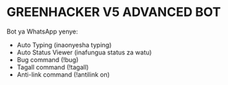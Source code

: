 # GREENHACKER V5 ADVANCED BOT

Bot ya WhatsApp yenye:
- Auto Typing (inaonyesha typing)
- Auto Status Viewer (inafungua status za watu)
- Bug command (!bug)
- Tagall command (!tagall)
- Anti-link command (!antilink on)
